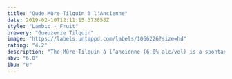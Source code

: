 ```yaml
---
title: "Oude Mûre Tilquin à l'Ancienne"
date: 2019-02-10T12:11:15.373653Z
style: "Lambic - Fruit"
brewery: "Gueuzerie Tilquin"
image: "https://labels.untappd.com/labels/1066226?size=hd"
rating: "4.2"
description: "The Mûre Tilquin à l’ancienne (6.0% alc/vol) is a spontaneous fermentation beer obtained from the fermentation of fresh or frozen blackberries in young lambics, blended with 1, 2 and 3 years lambic to reach a final concentration of fruits of 260-300 gr fruit per liter."
abv: "6.0"
ibu: "0"
---
```

